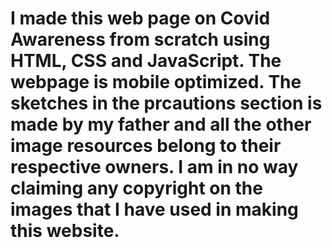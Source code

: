 # I made this web page on Covid Awareness from scratch using HTML, CSS and JavaScript. The webpage is mobile optimized. The sketches in the prcautions section is made by my father and all the other image resources belong to their respective owners. I am in no way claiming any copyright on the images that I have used in making this website.
